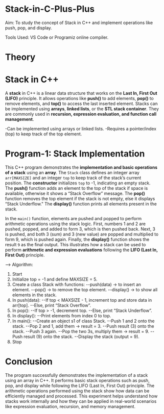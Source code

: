 # Stack-in-C-Plus-Plus

Aim: To study the concept of Stack in C++ and implement operations like push, pop, and display.

Tools Used: VS Code or Programiz online compiler.

# Theory

# Stack in C++

A **stack** in C++ is a linear data structure that works on the **Last In, First Out (LIFO)** principle. It allows operations like **push()** to add elements, **pop()** to remove elements, and **top()** to access the last inserted element. Stacks can be implemented using **arrays**, **linked lists**, or the **STL stack container**. They are commonly used in **recursion, expression evaluation, and function call management**.

-Can be implemented using arrays or linked lists.
-Requires a pointer/index (top) to keep track of the top element.

# Program-1: Stack Implementation
This C++ program demonstrates the **implementation and basic operations of a stack** using an **array**. The `Stack` class defines an integer array `arr[MAXSIZE]` and an integer `top` to keep track of the stack’s current position. The **constructor** initializes `top` to -1, indicating an empty stack. The **push()** function adds an element to the top of the stack if space is available, otherwise it shows a “Stack Overflow” message. The **pop()** function removes the top element if the stack is not empty, else it displays “Stack Underflow.” The **display()** function prints all elements present in the stack.

In the `main()` function, elements are pushed and popped to perform arithmetic operations using the stack logic. First, numbers 1 and 2 are pushed, popped, and added to form 3, which is then pushed back. Next, 3 is pushed, and both 3 (sum) and 3 (new value) are popped and multiplied to form 9, which is pushed again. Finally, the **display()** function shows the result `9` as the final output. This illustrates how a stack can be used to perform **arithmetic and expression evaluations** following the **LIFO (Last In, First Out)** principle.

--> Algorithm:

1. Start
2. Initialize top = -1 and define MAXSIZE = 5.
3. Create a class Stack with functions:
  --push(data) → to insert an element.
  --pop() → to remove the top element.
  --display() → to show all elements in the stack.
4. In push(data):
  --If top < MAXSIZE - 1, increment top and store data in arr[top].
  --Else, print “Stack Overflow”.
5. In pop():
  --If top > -1, decrement top.
  --Else, print “Stack Underflow”.
6. In display():
  --Print elements from index 0 to top.
7. In main():
  --Create an object s1 of class Stack.
  --Push 1 and 2 onto the stack.
  --Pop 2 and 1, add them → result = 3.
  --Push result (3) onto the stack.
  --Push 3 again.
  --Pop the two 3s, multiply them → result = 9.
  --Push result (9) onto the stack.
  --Display the stack (output = 9).
8. Stop

# Conclusion
The program successfully demonstrates the implementation of a stack using an array in C++. It performs basic stack operations such as push, pop, and display while following the LIFO (Last In, First Out) principle. The arithmetic operations performed using the stack show how data can be efficiently managed and processed. This experiment helps understand how stacks work internally and how they can be applied in real-world scenarios like expression evaluation, recursion, and memory management.
